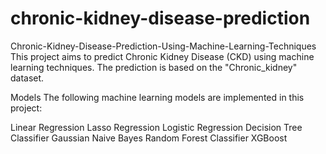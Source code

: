 # chronic-kidney-disease-prediction
Chronic-Kidney-Disease-Prediction-Using-Machine-Learning-Techniques
This project aims to predict Chronic Kidney Disease (CKD) using machine learning techniques. The prediction is based on the "Chronic_kidney" dataset.


Models
The following machine learning models are implemented in this project:

Linear Regression
Lasso Regression
Logistic Regression
Decision Tree Classifier
Gaussian Naive Bayes
Random Forest Classifier
XGBoost
